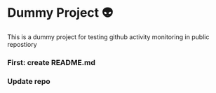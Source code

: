 # Dummy Project 👽
This is a dummy project for testing github activity monitoring in public repostiory


### First: create README.md
### Update repo

